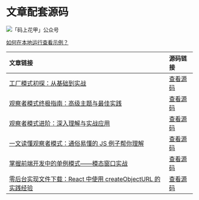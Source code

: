 # 文章配套源码

![「码上花甲」公众号](./public/qrcode.png)

[如何在本地运行查看示例？](./START.md)

| 文章链接                                                                                                         | 源码链接                                           |
| :--------------------------------------------------------------------------------------------------------------- | :------------------------------------------------- |
| [工厂模式初探：从基础到实战](https://mp.weixin.qq.com/s/4ejRITV6g0UHofXoGCPHnA)                                  | [查看源码](./src/examples/factory)                 |
| [观察者模式终极指南：高级主题与最佳实践](https://mp.weixin.qq.com/s/vQjQKM78O9qJuwNXVZGT0A)                      | [查看源码](./src/examples/observer)                |
| [观察者模式进阶：深入理解与实战应用](https://mp.weixin.qq.com/s/_FQwjoxfvk_KLrCwPFKTdQ)                          | [查看源码](./src/pages/demos/weather-station.tsx)  |
| [一文读懂观察者模式：通俗易懂的 JS 例子帮你理解](https://mp.weixin.qq.com/s/2Q4Z3Q4Q1Z3Q4Q4Q4Q4Q4Q)              | [查看源码](./src/pages/demos/observer-pattern.tsx) |
| [掌握前端开发中的单例模式——模态窗口实战](https://mp.weixin.qq.com/s/2Q4Z3Q4Q1Z3Q4Q4Q4Q4Q4Q)                      | [查看源码](./src/pages/demos/modal.tsx)            |
| [零后台实现文件下载：React 中使用 createObjectURL 的实践经验](https://mp.weixin.qq.com/s/2Q4Z3Q4Q1Z3Q4Q4Q4Q4Q4Q) | [查看源码](./src/pages/demos/download.tsx)         |
